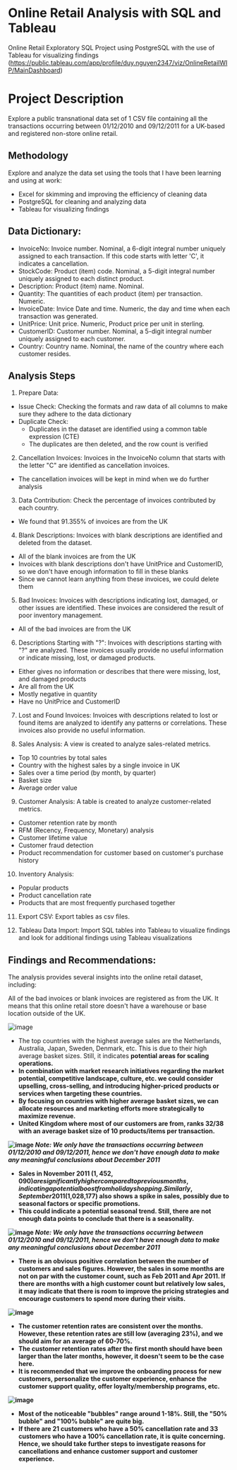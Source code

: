 # Online Retail Analysis with SQL and Tableau
Online Retail Exploratory SQL Project using PostgreSQL with the use of Tableau for visualizing findings (https://public.tableau.com/app/profile/duy.nguyen2347/viz/OnlineRetailWIP/MainDashboard)


# Project Description
Explore a public transnational data set of 1 CSV file containing all the transactions occurring between 01/12/2010 and 09/12/2011 for a UK-based and registered non-store online retail.


## Methodology
Explore and analyze the data set using the tools that I have been learning and using at work:
- Excel for skimming and improving the efficiency of cleaning data
- PostgreSQL for cleaning and analyzing data
- Tableau for visualizing findings


## Data Dictionary:
* InvoiceNo: Invoice number. Nominal, a 6-digit integral number uniquely assigned to each transaction. If this code starts with letter 'C', it indicates a cancellation.
* StockCode: Product (item) code. Nominal, a 5-digit integral number uniquely assigned to each distinct product.
* Description: Product (item) name. Nominal.
* Quantity: The quantities of each product (item) per transaction. Numeric.
* InvoiceDate: Invice Date and time. Numeric, the day and time when each transaction was generated.
* UnitPrice: Unit price. Numeric, Product price per unit in sterling.
* CustomerID: Customer number. Nominal, a 5-digit integral number uniquely assigned to each customer.
* Country: Country name. Nominal, the name of the country where each customer resides.


## Analysis Steps
1. Prepare Data:
* Issue Check: Checking the formats and raw data of all columns to make sure they adhere to the data dictionary
* Duplicate Check:
  * Duplicates in the dataset are identified using a common table expression (CTE)
  * The duplicates are then deleted, and the row count is verified


2. Cancellation Invoices: Invoices in the InvoiceNo column that starts with the letter "C" are identified as cancellation invoices.
* The cancellation invoices will be kept in mind when we do further analysis


3. Data Contribution: Check the percentage of invoices contributed by each country.
* We found that 91.355% of invoices are from the UK


4. Blank Descriptions: Invoices with blank descriptions are identified and deleted from the dataset.
* All of the blank invoices are from the UK
* Invoices with blank descriptions don't have UnitPrice and CustomerID, so we don't have enough information to fill in these blanks
* Since we cannot learn anything from these invoices, we could delete them


5. Bad Invoices: Invoices with descriptions indicating lost, damaged, or other issues are identified. These invoices are considered the result of poor inventory management.
* All of the bad invoices are from the UK


6. Descriptions Starting with "?": Invoices with descriptions starting with "?" are analyzed. These invoices usually provide no useful information or indicate missing, lost, or damaged products.
* Either gives no information or describes that there were missing, lost, and damaged products
* Are all from the UK
* Mostly negative in quantity
* Have no UnitPrice and CustomerID


7. Lost and Found Invoices: Invoices with descriptions related to lost or found items are analyzed to identify any patterns or correlations. These invoices also provide no useful information.


8. Sales Analysis: A view is created to analyze sales-related metrics.
* Top 10 countries by total sales
* Country with the highest sales by a single invoice in UK
* Sales over a time period (by month, by quarter)
* Basket size
* Average order value


9. Customer Analysis: A table is created to analyze customer-related metrics.
* Customer retention rate by month
* RFM (Recency, Frequency, Monetary) analysis
* Customer lifetime value
* Customer fraud detection
* Product recommendation for customer based on customer's purchase history


10. Inventory Analysis:
* Popular products
* Product cancellation rate
* Products that are most frequently purchased together


11. Export CSV: Export tables as csv files.


12. Tableau Data Import: Import SQL tables into Tableau to visualize findings and look for additional findings using Tableau visualizations


## Findings and Recommendations:
The analysis provides several insights into the online retail dataset, including:

All of the bad invoices or blank invoices are registered as from the UK. It means that this online retail store doesn't have a warehouse or base location outside of the UK.

![image](https://github.com/DewieDecimal/Online-Retail-Analysis-with-SQL-and-Tableau/assets/125356334/a06066e4-02dc-4549-8c19-06bf3869d5ea)
* The top countries with the highest average sales are the Netherlands, Australia, Japan, Sweden, Denmark, etc. This is due to their high average basket sizes. Still, it indicates <b>potential areas for scaling operations<b>.
* In combination with market research initiatives regarding the market potential, competitive landscape, culture, etc. we could <b>consider upselling, cross-selling, and introducing higher-priced products or services when targeting these countries<b>.
* By focusing on countries with higher average basket sizes, we can allocate resources and marketing efforts more strategically to maximize revenue.
* United Kingdom where most of our customers are from, ranks 32/38 with an average basket size of 10 products/items per transaction.

![image](https://github.com/DewieDecimal/Online-Retail-Analysis-with-SQL-and-Tableau/assets/125356334/183051b0-51a1-4b0e-90d0-db00a3f96a8a)
*Note: We only have the transactions occurring between 01/12/2010 and 09/12/2011, hence we don't have enough data to make any meaningful conclusions about December 2011*
* Sales in November 2011 ($1,452,090) are significantly higher compared to previous months, indicating a potential boost from holiday shopping. Similarly, September 2011 ($1,028,177) also shows a spike in sales, possibly due to seasonal factors or specific promotions.
* This could indicate a potential seasonal trend. Still, there are not enough data points to conclude that there is a seasonality.

![image](https://github.com/DewieDecimal/Online-Retail-Analysis-with-SQL-and-Tableau/assets/125356334/472f1375-ebff-44e1-b5e6-8a89e94ba292)
*Note: We only have the transactions occurring between 01/12/2010 and 09/12/2011, hence we don't have enough data to make any meaningful conclusions about December 2011*
* There is an obvious positive correlation between the number of customers and sales figures. However, the sales in some months are not on par with the customer count, such as Feb 2011 and Apr 2011. If there are months with a high customer count but relatively low sales, it may indicate that <b>there is room to improve the pricing strategies and encourage customers to spend more during their visits<b>.

![image](https://github.com/DewieDecimal/Online-Retail-Analysis-with-SQL-and-Tableau/assets/125356334/88e005ab-d38d-4e84-ad75-afca24ac3c13)
* The customer retention rates are consistent over the months. However, these retention rates are still low (averaging 23%), and we should aim for an average of 60-70%.
* The customer retention rates after the first month should have been larger than the later months, however, it doesn't seem to be the case here.
* It is recommended that we <b>improve the onboarding process for new customers, personalize the customer experience, enhance the customer support quality, offer loyalty/membership programs, etc.<b>

![image](https://github.com/DewieDecimal/Online-Retail-Analysis-with-SQL-and-Tableau/assets/125356334/f89aba33-df59-4f53-8d96-6b0d062e6180)
* Most of the noticeable "bubbles" range around 1-18%. Still, the "50% bubble" and "100% bubble" are quite big.
* If there are 21 customers who have a 50% cancellation rate and 33 customers who have a 100% cancellation rate, it is quite concerning. Hence, we should take further steps to <b>investigate reasons for cancellations and enhance customer support and customer experience<b>.
